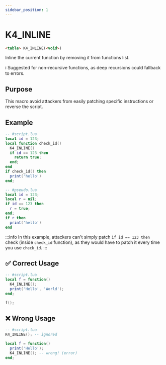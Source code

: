 ```yaml
---
sidebar_position: 1
---
```


# K4_INLINE
```md
<table> K4_INLINE(<void>)
```

Inline the current function by removing it from functions list.


ℹ️ Suggested for non-recursive functions, as deep recursions could fallback to errors.

## Purpose

This macro avoid attackers from easily patching specific instructions or reverse the script.

## Example
```lua
-- #script.lua
local id = 123;
local function check_id()
  K4_INLINE()
  if id == 123 then
    return true;
  end;
end
if check_id() then
  print('hello')
end;

-- #pseudo.lua
local id = 123;
local r = nil;
if id == 123 then
  r = true;
end;
if r then
  print('hello')
end
```
:::info
In this example, attackers can't simply patch `if id == 123 then` check (inside `check_id` function), as they would have to patch it every time you use `check_id`.
:::

## ✅ Correct Usage

```lua
-- #script.lua
local f = function()
  K4_INLINE();
  print('Hello', 'World');
end;

f();
```

## ❌ Wrong Usage

```lua
-- #script.lua
K4_INLINE(); -- ignored

local f = function()
  print('Hello');
  K4_INLINE(); -- wrong! (error)
end;
```